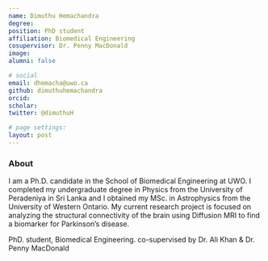 ```yaml
---
name: Dimuthu Hemachandra
degree: 
position: PhD student
affiliation: Biomedical Engineering
cosupervisor: Dr. Penny MacDonald
image: 
alumni: false

# social
email: dhemacha@uwo.ca
github: dimuthuhemachandra
orcid: 
scholar: 
twitter: @dimuthuH

# page settings:
layout: post
---
```


### About 
I am a Ph.D. candidate in the School of Biomedical Engineering at UWO. I completed my undergraduate degree in Physics from the University of Peradeniya in Sri Lanka and I obtained my MSc. in Astrophysics from the University of Western Ontario. My current research project is focused on analyzing the structural connectivity of the brain using Diffusion MRI to find a biomarker for Parkinson’s disease.

PhD. student, Biomedical Engineering. co-supervised by Dr. Ali Khan & Dr. Penny MacDonald
